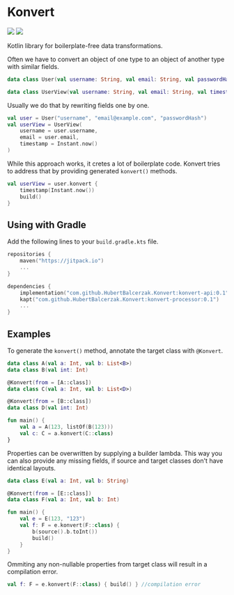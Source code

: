 # Konvert

![](https://github.com/HubertBalcerzak/Konvert/actions/workflows/CI.yml/badge.svg?branch=master)
[![](https://jitpack.io/v/HubertBalcerzak/Konvert.svg)](https://jitpack.io/#HubertBalcerzak/Konvert)

Kotlin library for boilerplate-free data transformations.

Often we have to convert an object of one type to an object of another type with similar fields.

```kotlin
data class User(val username: String, val email: String, val passwordHash: String)

data class UserView(val username: String, val email: String, val timestamp: Instant)
```

Usually we do that by rewriting fields one by one.

```kotlin
val user = User("username", "email@example.com", "passwordHash")
val userView = UserView(
    username = user.username,
    email = user.email,
    timestamp = Instant.now()
)
```

While this approach works, it cretes a lot of boilerplate code. Konvert tries to address that by providing generated `konvert()` methods.

```kotlin
val userView = user.konvert {
    timestamp(Instant.now())
    build()
}
```

## Using with Gradle

Add the following lines to your `build.gradle.kts` file.
```kotlin
repositories {
    maven("https://jitpack.io")
    ...
}

dependencies {
    implementation("com.github.HubertBalcerzak.Konvert:konvert-api:0.1")
    kapt("com.github.HubertBalcerzak.Konvert:konvert-processor:0.1")
    ...
}
```


## Examples
To generate the `konvert()` method, annotate the target class with `@Konvert`.

```kotlin
data class A(val a: Int, val b: List<B>)
data class B(val int: Int)

@Konvert(from = [A::class])
data class C(val a: Int, val b: List<D>)

@Konvert(from = [B::class])
data class D(val int: Int)

fun main() {
    val a = A(123, listOf(B(123)))
    val c: C = a.konvert(C::class)
}

```
Properties can be overwritten by supplying a builder lambda. This way you can also provide any missing fields, if source and target classes don't have identical layouts.


```kotlin
data class E(val a: Int, val b: String)

@Konvert(from = [E::class])
data class F(val a: Int, val b: Int)

fun main() {
    val e = E(123, "123")
    val f: F = e.konvert(F::class) {
        b(source().b.toInt())
        build()
    }
}
```

Ommiting any non-nullable properties from target class will result in a compilation error.

```kotlin
val f: F = e.konvert(F::class) { build() } //compilation error
```
